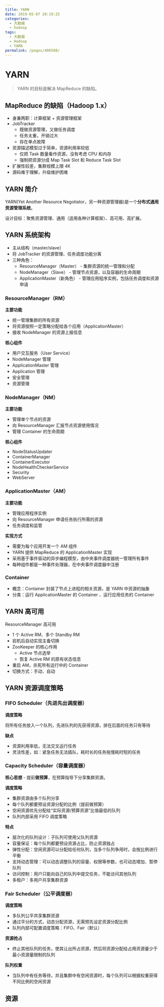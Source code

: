 ```yaml
---
title: YARN
date: 2019-05-07 20:19:25
categories:
  - 大数据
  - hadoop
tags:
  - 大数据
  - Hadoop
  - YARN
permalink: /pages/406588/
---
```


# YARN

> YARN 的目标是解决 MapReduce 的缺陷。

## MapReduce 的缺陷（Hadoop 1.x）

- 身兼两职：计算框架 + 资源管理框架
- JobTracker
  - 既做资源管理，又做任务调度
  - 任务太重，开销过大
  - 存在单点故障
- 资源描述模型过于简单，资源利用率较低
  - 仅把 Task 数量看作资源，没有考虑 CPU 和内存
  - 强制把资源分成 Map Task Slot 和 Reduce Task Slot
- 扩展性较差，集群规模上限 4K
- 源码难于理解，升级维护困难

## YARN 简介

YARN(Yet Another Resource Negotiator，另一种资源管理器)是一个**分布式通用资源管理系统**。

设计目标：聚焦资源管理、通用（适用各种计算框架）、高可用、高扩展。

## YARN 系统架构

- 主从结构（master/slave）
- 将 JobTracker 的资源管理、任务调度功能分离
- 三种角色：
  - ResourceManager（Master） - 集群资源的统一管理和分配
  - NodeManager（Slave） - 管理节点资源，以及容器的生命周期
  - ApplicationMaster（新角色） - 管理应用程序实例，包括任务调度和资源申请

### ResourceManager（RM）

**主要功能**

- 统一管理集群的所有资源
- 将资源按照一定策略分配给各个应用（ApplicationMaster）
- 接收 NodeManager 的资源上报信息

**核心组件**

- 用户交互服务（User Service）
- NodeManager 管理
- ApplicationMaster 管理
- Application 管理
- 安全管理
- 资源管理

### NodeManager（NM）

**主要功能**

- 管理单个节点的资源
- 向 ResourceManager 汇报节点资源使用情况
- 管理 Container 的生命周期

**核心组件**

- NodeStatusUpdater
- ContainerManager
- ContainerExecutor
- NodeHealthCheckerService
- Security
- WebServer

### ApplicationMaster（AM）

**主要功能**

- 管理应用程序实例
- 向 ResourceManager 申请任务执行所需的资源
- 任务调度和监管

**实现方式**

- 需要为每个应用开发一个 AM 组件
- YARN 提供 MapReduce 的 ApplicationMaster 实现
- 采用基于事件驱动的异步编程模型，由中央事件调度器统一管理所有事件
- 每种组件都是一种事件处理器，在中央事件调度器中注册

### Container

- 概念：Container 封装了节点上进程的相关资源，是 YARN 中资源的抽象
- 分类：运行 ApplicationMaster 的 Container 、运行应用任务的 Container

## YARN 高可用

ResourceManager 高可用

- 1 个 Active RM、多个 Standby RM
- 宕机后自动实现主备切换
- ZooKeeper 的核心作用
  - Active 节点选举
  - 恢复 Active RM 的原有状态信息
- 重启 AM，杀死所有运行中的 Container
- 切换方式：手动、自动

## YARN 资源调度策略

### FIFO Scheduler（先进先出调度器）

**调度策略**

将所有任务放入一个队列，先进队列的先获得资源，排在后面的任务只有等待

**缺点**

- 资源利用率低，无法交叉运行任务
- 灵活性差，如：紧急任务无法插队，耗时长的任务拖慢耗时短的任务

### Capacity Scheduler（容量调度器）

**核心思想** - 提前**做预算**，在预算指导下分享集群资源。

**调度策略**

- 集群资源由多个队列分享
- 每个队列都要预设资源分配的比例（提前做预算）
- 空闲资源优先分配给“实际资源/预算资源”比值最低的队列
- 队列内部采用 FIFO 调度策略

**特点**

- 层次化的队列设计：子队列可使用父队列资源
- 容量保证：每个队列都要预设资源占比，防止资源独占
- 弹性分配：空闲资源可以分配给任何队列，当多个队列争用时，会按比例进行平衡
- 支持动态管理：可以动态调整队列的容量、权限等参数，也可动态增加、暂停队列
- 访问控制：用户只能向自己的队列中提交任务，不能访问其他队列
- 多租户：多用户共享集群资源

### Fair Scheduler（公平调度器）

**调度策略**

- 多队列公平共享集群资源
- 通过平分的方式，动态分配资源，无需预先设定资源分配比例
- 队列内部可配置调度策略：FIFO、Fair（默认）

**资源抢占**

- 终止其他队列的任务，使其让出所占资源，然后将资源分配给占用资源量少于最小资源量限制的队列

**队列权重**

- 当队列中有任务等待，并且集群中有空闲资源时，每个队列可以根据权重获得不同比例的空闲资源

## 资源